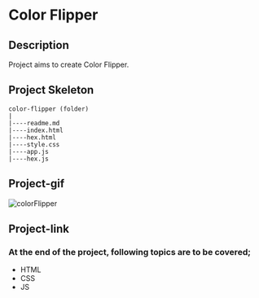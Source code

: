 # Color Flipper
## Description
Project aims to create Color Flipper.
## Project Skeleton
```
color-flipper (folder)
|
|----readme.md
|----index.html
|----hex.html
|----style.css 
|----app.js
|----hex.js
```
## Project-gif
![colorFlipper](https://github.com/axel-ac/color-flipper/assets/102467587/d442b552-15b6-493a-9952-71290c67149f)
## Project-link

### At the end of the project, following topics are to be covered;
- HTML 
- CSS
- JS

